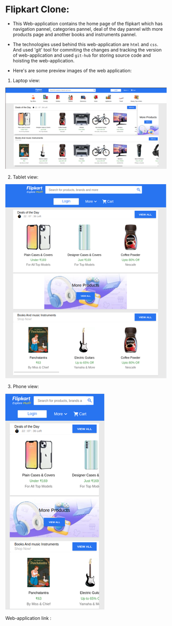 # Flipkart Clone:

- This Web-application contains the home page of the flipkart which has navigation pannel, categories pannel, deal of the day pannel with more products page and another books and instruments pannel.

- The technologies used behind this web-application are `html` and `css`. And used 'git' tool for commiting the changes and tracking the version of web-application and used `git-hub` for storing source code and hoisting the web-application. 

- Here's are some preview images of the web application:

1. Laptop view:

![img](/preview-images/pc-view.png)

2. Tablet view:

![img](/preview-images/tablet.png)

3. Phone view:

![img](/preview-images/mobile.png)

Web-application link : 